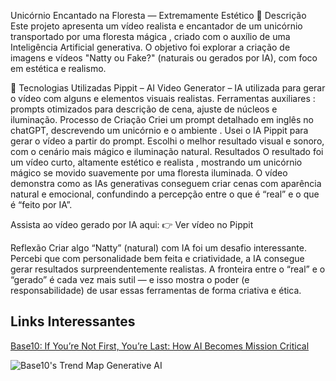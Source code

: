 Unicórnio Encantado na Floresta — Extremamente Estético 🦄
Descrição
Este projeto apresenta um vídeo realista e encantador de um unicórnio transportado por uma floresta mágica , criado com o auxílio de uma Inteligência Artificial generativa. O objetivo foi explorar a criação de imagens e vídeos "Natty ou Fake?" (naturais ou gerados por IA), com foco em estética e realismo.

🤖 Tecnologias Utilizadas
Pippit – AI Video Generator – IA utilizada para gerar o vídeo com alguns e elementos visuais realistas.
Ferramentas auxiliares : prompts otimizados para descrição de cena, ajuste de núcleos e iluminação.
Processo de Criação
Criei um prompt detalhado em inglês no chatGPT, descrevendo um unicórnio e o ambiente .
Usei o IA Pippit para gerar o vídeo a partir do prompt.
Escolhi o melhor resultado visual e sonoro, com o cenário mais mágico e iluminação natural.
Resultados
O resultado foi um vídeo curto, altamente estético e realista , mostrando um unicórnio mágico se movido suavemente por uma floresta iluminada.
O vídeo demonstra como as IAs generativas conseguem criar cenas com aparência natural e emocional, confundindo a percepção entre o que é “real” e o que é “feito por IA”.

Assista ao vídeo gerado por IA aqui:
👉 Ver vídeo no Pippit

Reflexão
Criar algo “Natty” (natural) com IA foi um desafio interessante.
Percebi que com personalidade bem feita e criatividade, a IA consegue gerar resultados surpreendentemente realistas.
A fronteira entre o “real” e o “gerado” é cada vez mais sutil — e isso mostra o poder (e responsabilidade) de usar essas ferramentas de forma criativa e ética.

## Links Interessantes

[Base10: If You’re Not First, You’re Last: How AI Becomes Mission Critical](https://base10.vc/post/generative-ai-mission-critical/)

![Base10's Trend Map Generative AI](https://github.com/digitalinnovationone/lab-natty-or-not/assets/730492/f4df26e8-f8f7-4419-8252-c69d73ea930c)
